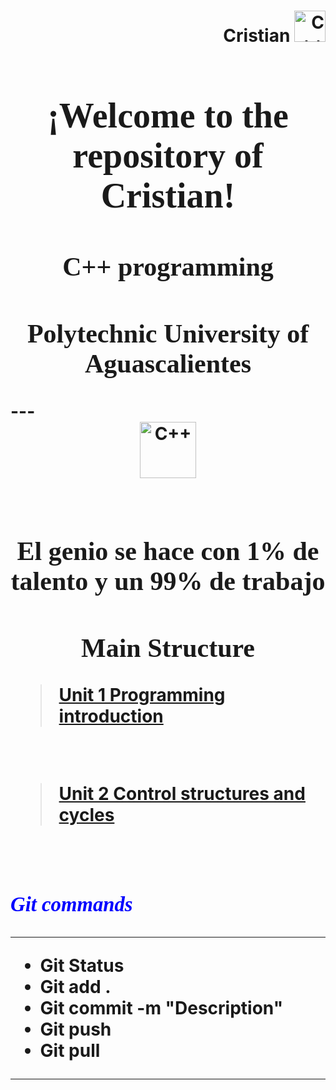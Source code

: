 <h1 align="left"><strong>
<div align="right">Cristian
<img alt="C++" height="50" src="U1/Imagenes/ball.jpg"></img>
</div>

<h1 align="center"><strong><font face="Century Gothic"> ¡Welcome to the repository of Cristian! </font></strong></h1>

<h2 align="center"><strong><font face="Century Gothic">
C++ programming   </font></strong></h2>

<h2 align="center"><strong><font face="Times New Roman"> Polytechnic University of Aguascalientes </font></strong></h2>
---  
<div align="center"> 
<img alt="C++" height="90" src="U1/Imagenes/logo.png"></img>
</div>

<br> 
<h2 align="center"><strong><font face="Times New Roman"> El genio se hace con 1% de talento y un 99% de trabajo </font></strong></h2>

<h2 align="center"><strong><font face="Times New Roman"> Main Structure </font></strong></h2>

><a href="https://github.com/UP210173/UP210173_CPP/tree/main/U1">Unit 1 Programming introduction</a>
<br>

><a href="https://github.com/UP210173/UP210173_CPP/tree/main/U2">Unit 2 Control structures and cycles</a>
<br> 

### <font color=blue face="Times new roman"> _Git commands_ </font>

***  
* Git Status
* Git add .
* Git commit -m "Description"
* Git push
* Git pull
***  